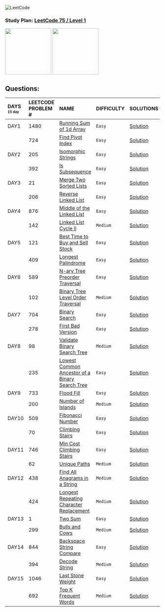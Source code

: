 ![LeetCode](https://img.shields.io/badge/LeetCode-000000?style=for-the-badge&logo=LeetCode&logoColor=#d16c06)

### Study Plan: [LeetCode 75 / Level 1](https://leetcode.com/study-plan/leetcode-75/)

<p>
  <img src="https://assets.leetcode.com/study_plan/leetcode-75/cover.png" width="150" alt="" />  <img src="https://assets.leetcode.com/static_assets/others/%E5%85%A5%E9%97%A8.gif" width="150" alt="" />
</p>

## Questions:

| DAYS <sup><sup>15 day</sup></sup> | LEETCODE PROBLEM # |  NAME                         |  DIFFICULTY  | SOLUTIONS                                                                                                                       |
|:----------------------------------------------------|:-------------------| :---------------------------- | :----------- |:--------------------------------------------------------------------------------------------------------------------------------|
| DAY1                                                | 1480               | [Running Sum of 1d Array](https://leetcode.com/problems/running-sum-of-1d-array/) | `Easy` | [Solution](https://github.com/akunopaka/leetcode/blob/master/solutions/1480--running-sum-of-1d-array.md)                        |
|                                                     | 724                | [Find Pivot Index](https://leetcode.com/problems/find-pivot-index/) | `Easy` | [Solution](https://github.com/akunopaka/leetcode/blob/master/solutions/0724--find-pivot-index.md)                               |
| DAY2                                                | 205                | [Isomorphic Strings](https://leetcode.com/problems/isomorphic-strings/) | `Easy` | [Solution](https://github.com/akunopaka/leetcode/blob/master/solutions/0205--isomorphic-strings.md)                             |
|                                                     | 392                | [Is Subsequence](https://leetcode.com/problems/is-subsequence/) | `Easy` | [Solution](https://github.com/akunopaka/leetcode/blob/master/solutions/0392--is-subsequence.md)                                 |
| DAY3                                                | 21                 | [Merge Two Sorted Lists](https://leetcode.com/problems/merge-two-sorted-lists/) | `Easy` | [Solution](https://github.com/akunopaka/leetcode/blob/master/solutions/0021--merge-two-sorted-lists.md)                         |
|                                                     | 206                | [Reverse Linked List](https://leetcode.com/problems/reverse-linked-list/) | `Easy` | [Solution](https://github.com/akunopaka/leetcode/blob/master/solutions/0206--reverse-linked-list.md)                            |
| DAY4                                                | 876                | [Middle of the Linked List](https://leetcode.com/problems/middle-of-the-linked-list/) | `Easy` | [Solution](https://github.com/akunopaka/leetcode/blob/master/solutions/0876--middle-of-the-linked-list.md)                      |
|                                                     | 142                | [Linked List Cycle II](https://leetcode.com/problems/linked-list-cycle-ii/) | `Medium` | [Solution](https://github.com/akunopaka/leetcode/blob/master/solutions/0142--linked-list-cycle-ii.md)                           |
| DAY5                                                | 121                | [Best Time to Buy and Sell Stock](https://leetcode.com/problems/best-time-to-buy-and-sell-stock/) | `Easy` | [Solution](https://github.com/akunopaka/leetcode/blob/master/solutions/0121--best-time-to-buy-and-sell-stock.md)                |
|                                                     | 409                | [Longest Palindrome](https://leetcode.com/problems/longest-palindrome/) | `Easy` | [Solution](https://github.com/akunopaka/leetcode/blob/master/solutions/0409--longest-palindrome.md)                             |
| DAY6                                                | 589                | [N-ary Tree Preorder Traversal](https://leetcode.com/problems/n-ary-tree-preorder-traversal/) | `Easy` | [Solution](https://github.com/akunopaka/leetcode/blob/master/solutions/0589--n-ary-tree-preorder-traversal.md)                  |
|                                                     | 102                | [Binary Tree Level Order Traversal](https://leetcode.com/problems/binary-tree-level-order-traversal/) | `Medium` | [Solution](https://github.com/akunopaka/leetcode/blob/master/solutions/0102--binary-tree-level-order-traversal.md)              |
| DAY7                                                | 704                | [Binary Search](https://leetcode.com/problems/binary-search/) | `Easy` | [Solution](https://github.com/akunopaka/leetcode/blob/master/solutions/0704--binary-search.md)                                  |
|                                                     | 278                | [First Bad Version](https://leetcode.com/problems/first-bad-version/) | `Easy` | [Solution](https://github.com/akunopaka/leetcode/blob/master/solutions/0278--first-bad-version.md)                              |
| DAY8                                                | 98                 | [Validate Binary Search Tree](https://leetcode.com/problems/validate-binary-search-tree/) | `Medium` | [Solution](https://github.com/akunopaka/leetcode/blob/master/solutions/0098--validate-binary-search-tree.md)                    |
|                                                     | 235                | [Lowest Common Ancestor of a Binary Search Tree](https://leetcode.com/problems/lowest-common-ancestor-of-a-binary-search-tree/) | `Easy` | [Solution](https://github.com/akunopaka/leetcode/blob/master/solutions/0235--lowest-common-ancestor-of-a-binary-search-tree.md) |
| DAY9                                                | 733                | [Flood Fill](https://leetcode.com/problems/flood-fill/) | `Easy` | [Solution](https://github.com/akunopaka/leetcode/blob/master/solutions/0733--flood-fill.md)                                     |
|                                                     | 200                | [Number of Islands](https://leetcode.com/problems/number-of-islands/) | `Medium` | [Solution](https://github.com/akunopaka/leetcode/blob/master/solutions/0200--number-of-islands.md)                              |
| DAY10                                               | 509                | [Fibonacci Number](https://leetcode.com/problems/fibonacci-number/) | `Easy` | [Solution](https://github.com/akunopaka/leetcode/blob/master/solutions/0509--fibonacci-number.md)                               |
|                                                     | 70                 | [Climbing Stairs](https://leetcode.com/problems/climbing-stairs/) | `Easy` | [Solution](https://github.com/akunopaka/leetcode/blob/master/solutions/0070--climbing-stairs.md)                                |
| DAY11                                               | 746                | [Min Cost Climbing Stairs](https://leetcode.com/problems/min-cost-climbing-stairs/) | `Easy` | [Solution](https://github.com/akunopaka/leetcode/blob/master/solutions/0746--min-cost-climbing-stairs.md)    |
|                                                     | 62                 | [Unique Paths](https://leetcode.com/problems/unique-paths/) | `Medium` | [Solution](https://github.com/akunopaka/leetcode/blob/master/solutions/0062--unique-paths.md)                                   |
| DAY12                                               | 438                | [Find All Anagrams in a String](https://leetcode.com/problems/find-all-anagrams-in-a-string/) | `Medium` | [Solution](https://github.com/akunopaka/leetcode/blob/master/solutions/438--find-all-anagrams-in-a-string.md)   |
|                                                     | 424                | [Longest Repeating Character Replacement](https://leetcode.com/problems/longest-repeating-character-replacement/) | `Medium` | [Solution](https://github.com/akunopaka/leetcode/blob/master/solutions/0424--longest-repeating-character-replacement.md)        |
| DAY13                                               | 1                  | [Two Sum](https://leetcode.com/problems/two-sum/) | `Easy` | [Solution](https://github.com/akunopaka/leetcode/blob/master/solutions/0001--two-sum.md)     |
|                                                     | 299                | [Bulls and Cows](https://leetcode.com/problems/bulls-and-cows/) | `Medium` | [Solution](https://github.com/akunopaka/leetcode/blob/master/solutions/0299--bulls-and-cows.md)                                 |
| DAY14                                               | 844                | [Backspace String Compare](https://leetcode.com/problems/backspace-string-compare/) | `Easy` | [Solution](https://github.com/akunopaka/leetcode/blob/master/solutions/0844--backspace-string-compare.md)                       |
|                                                     | 394                | [Decode String](https://leetcode.com/problems/decode-string/) | `Medium` | [Solution](https://github.com/akunopaka/leetcode/blob/master/solutions/0394--decode-string.md)                                  |
| DAY15                                               | 1046               | [Last Stone Weight](https://leetcode.com/problems/last-stone-weight/) | `Easy` | [Solution](https://github.com/akunopaka/leetcode/blob/master/solutions/1046--last-stone-weight.md)                              |
|                                                     | 692                | [Top K Frequent Words](https://leetcode.com/problems/top-k-frequent-words/) | `Medium` | [Solution](https://github.com/akunopaka/leetcode/blob/master/solutions/0692--top-k-frequent-words.md)                           |